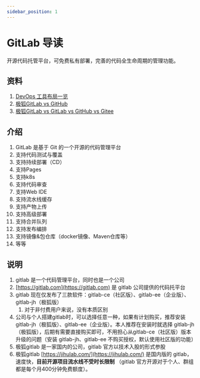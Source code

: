 ```yaml
---
sidebar_position: 1
---
```


# GitLab 导读

开源代码托管平台，可免费私有部署，完善的代码全生命周期的管理功能。

## 资料

1. [DevOps 工具布局一览](https://gitlab.cn/devops-tools/)
2. [极狐GitLab vs GitHub](https://gitlab.cn/devops-tools/github-vs-gitlab/)
3. [极狐GitLab vs GitLab vs GitHub vs Gitee](https://gitlab.cn/comparison/)

## 介绍

1. GitLab 是基于 Git 的一个开源的代码管理平台
2. 支持代码测试与覆盖
3. 支持持续部署（CD）
4. 支持Pages
5. 支持k8s
6. 支持代码审查
7. 支持Web IDE
8. 支持流水线缓存
9. 支持产物上传
10. 支持高级部署
11. 支持合并队列
12. 支持发布编排
13. 支持镜像&包仓库（docker镜像、Maven仓库等）
14. 等等

## 说明

1. gitlab 是一个代码管理平台，同时也是一个公司
2. [https://gitlab.com](https://gitlab.com) 是 gitlab 公司提供的代码托平台
3. gitlab 现在仅发布了三款软件：gitlab-ce（社区版）、gitlab-ee（企业版）、gitlab-jh（极狐版）
    1. 对于非付费用户来说，没有本质区别
4. 公司与个人搭建gitlab时，可以选择任意一种，如果有计划购买，推荐安装 gitlab-jh（极狐版）、gitlab-ee（企业版）。本人推荐在安装时就选择
   gitlab-jh（极狐版），后期有需要直接购买即可，不用担心从gitlab-ce（社区版）版本升级的问题（安装 gitlab-jh、gitlab-ee
   不购买授权，默认使用社区版的功能）
5. 极狐gitlab 是一家国内的公司，gitlab 官方以技术入股的形式参股
6. 极狐gitlab [https://jihulab.com/](https://jihulab.com/) 是国内版的 gitlab，速度快，**目前开源项目流水线不受时长限制**
   （gitlab 官方开源对于个人、群组都是每个月400分钟免费额度）。

